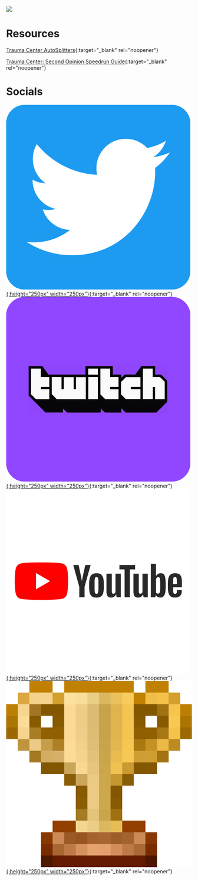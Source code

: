 ![](logo.png) <br>

# Resources

[Trauma Center AutoSplitters](https://leokeidran.github.io/tc-autosplitters){:target="_blank" rel="noopener"}

[Trauma Center: Second Opinion Speedrun Guide](https://leokeidran.github.io/tcso/){:target="_blank" rel="noopener"}

# Socials

[![Twitter](./img/twitter-rounded.png){:height="250px" width="250px"}](https://twitter.com/leokeidran){:target="_blank" rel="noopener"}
[![Twitch](./img/twitch-rounded.png){:height="250px" width="250px"}](https://twitch.tv/leokeidran){:target="_blank" rel="noopener"}
[![YouTube](./img/youtube-rounded.png){:height="250px" width="250px"}](https://youtube.com/leokeidran){:target="_blank" rel="noopener"}
[![Speedrun Profile](./img/src-rounded.png){:height="250px" width="250px"}](https://speedrun.com/user/leokeidran){:target="_blank" rel="noopener"}